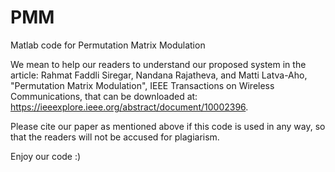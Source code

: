 # PMM
Matlab code for Permutation Matrix Modulation

We mean to help our readers to understand our proposed system in the article:
Rahmat Faddli Siregar, Nandana Rajatheva, and Matti Latva-Aho, "Permutation Matrix Modulation", IEEE Transactions on Wireless Communications,
that can be downloaded at: https://ieeexplore.ieee.org/abstract/document/10002396.

Please cite our paper as mentioned above if this code is used in any way, so that the readers will not be accused for plagiarism.

Enjoy our code :)
